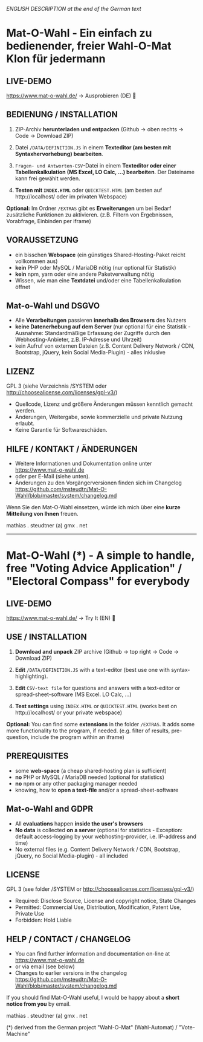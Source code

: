 *ENGLISH DESCRIPTION at the end of the German text*

# Mat-O-Wahl - Ein einfach zu bedienender, freier Wahl-O-Mat Klon für jedermann

## LIVE-DEMO

https://www.mat-o-wahl.de/ -> Ausprobieren (DE) :beer:

## BEDIENUNG / INSTALLATION

1. ZIP-Archiv **herunterladen und entpacken**
   (Github -> oben rechts -> Code -> Download ZIP)

2. Datei `/DATA/DEFINITION.JS` in einem **Texteditor (am besten mit Syntaxhervorhebung) bearbeiten**.   

3. `Fragen- und Antworten-CSV`-Datei in einem **Texteditor oder einer Tabellenkalkulation (MS Excel, LO Calc, ...) bearbeiten**. Der Dateiname kann frei gewählt werden.

4. **Testen mit `INDEX.HTML`** oder `QUICKTEST.HTML` 
   (am besten auf http://localhost/ oder im privaten Webspace) 

**Optional:** Im Ordner `/EXTRAS` gibt es **Erweiterungen** um bei Bedarf zusätzliche Funktionen zu aktivieren. (z.B. Filtern von Ergebnissen, Vorabfrage, Einbinden per iframe)

## VORAUSSETZUNG

- ein bisschen **Webspace** (ein günstiges Shared-Hosting-Paket reicht vollkommen aus)
- **kein** PHP oder MySQL / MariaDB nötig (nur optional für Statistik)
- **kein** npm, yarn oder eine andere Paketverwaltung nötig
- Wissen, wie man eine **Textdatei** und/oder eine Tabellenkalkulation öffnet

## Mat-o-Wahl und DSGVO

- Alle **Verarbeitungen** passieren **innerhalb des Browsers** des Nutzers
- **keine Datenerhebung auf dem Server** (nur optional für eine Statistik - Ausnahme: Standardmäßige Erfassung der Zugriffe durch den Webhosting-Anbieter, z.B. IP-Adresse und Uhrzeit)
- kein Aufruf von externen Dateien (z.B. Content Delivery Network / CDN, Bootstrap, jQuery, kein Social Media-Plugin) - alles inklusive 

## LIZENZ

GPL 3 (siehe Verzeichnis /SYSTEM oder http://choosealicense.com/licenses/gpl-v3/)
- Quellcode, Lizenz und größere Änderungen müssen kenntlich gemacht werden.
- Änderungen, Weitergabe, sowie kommerzielle und private Nutzung erlaubt.
- Keine Garantie für Softwareschäden. 

## HILFE / KONTAKT / ÄNDERUNGEN

- Weitere Informationen und Dokumentation online unter https://www.mat-o-wahl.de
- oder per E-Mail (siehe unten).
- Änderungen zu den Vorgängerversionen finden sich im Changelog https://github.com/msteudtn/Mat-O-Wahl/blob/master/system/changelog.md

Wenn Sie den Mat-O-Wahl einsetzen, würde ich mich über eine **kurze Mitteilung von Ihnen** freuen.

mathias . steudtner (a) gmx . net

---

# Mat-O-Wahl (*) - A simple to handle, free "Voting Advice Application" / "Electoral Compass" for everybody 

## LIVE-DEMO

https://www.mat-o-wahl.de/ -> Try It (EN) :hamburger:

## USE / INSTALLATION

1. **Download and unpack** ZIP archive
    (Github -> top right -> Code -> Download ZIP)

2. **Edit** `/DATA/DEFINITION.JS` with a text-editor (best use one with syntax-highlighting).

3. **Edit** `CSV-text file` for questions and answers with a text-editor or spread-sheet-software (MS Excel. LO Calc, ...)

4. **Test settings** using `INDEX.HTML` or `QUICKTEST.HTML`
   (works best on http://localhost/ or your private webspace)

**Optional:** You can find some **extensions** in the folder `/EXTRAS`. It adds some more functionality to the program, if needed. (e.g. filter of results, pre-question, include the program within an iframe)

## PREREQUISITES

- some **web-space** (a cheap shared-hosting plan is sufficient)
- **no** PHP or MySQL / MariaDB needed (optional for statistics)
- **no** npm or any other packaging manager needed
- knowing, how to **open a text-file** and/or a spread-sheet-software 

## Mat-o-Wahl and GDPR

- All **evaluations** happen **inside the user's browsers**
- **No data** is collected **on a server** (optional for statistics - Exception: default access-logging by your webhosting-provider, i.e. IP-address and time)
- No external files (e.g. Content Delivery Network / CDN, Bootstrap, jQuery, no Social Media-plugin) - all included 

## LICENSE

GPL 3 (see folder /SYSTEM or http://choosealicense.com/licenses/gpl-v3/)
- Required: Disclose Source, License and copyright notice, State Changes 
- Permitted: Commercial Use, Distribution, Modification, Patent Use, Private Use 
- Forbidden: Hold Liable

## HELP / CONTACT / CHANGELOG

- You can find further information and documentation on-line at https://www.mat-o-wahl.de
- or via email (see below)
- Changes to earlier versions in the changelog https://github.com/msteudtn/Mat-O-Wahl/blob/master/system/changelog.md

If you should find Mat-O-Wahl useful, I would be happy about a **short notice from you** by email.

mathias . steudtner (a) gmx . net

(*) derived from the German project "Wahl-O-Mat" (Wahl-Automat) / "Vote-Machine"
